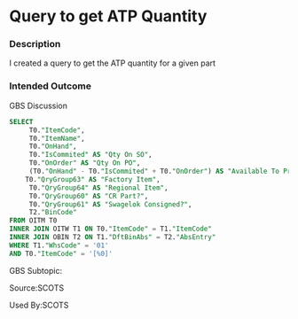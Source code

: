 # Query to get ATP Quantity

### Description

​I created a query to get the ATP quantity for a given part

### Intended Outcome

GBS Discussion

```sql
SELECT
	 T0."ItemCode",
	 T0."ItemName",
	 T0."OnHand",
	 T0."IsCommited" AS "Qty On SO",
	 T0."OnOrder" AS "Qty On PO",
	 (T0."OnHand" - T0."IsCommited" + T0."OnOrder") AS "Available To Promise",
	T0."QryGroup63" AS "Factory Item",
	 T0."QryGroup64" AS "Regional Item",
	 T0."QryGroup60" AS "CR Part?",
	 T0."QryGroup61" AS "Swagelok Consigned?",
	 T2."BinCode" 
FROM OITM T0 
INNER JOIN OITW T1 ON T0."ItemCode" = T1."ItemCode" 
INNER JOIN OBIN T2 ON T1."DftBinAbs" = T2."AbsEntry" 
WHERE T1."WhsCode" = '01' 
AND T0."ItemCode" = '[%0]'
```

GBS Subtopic:

Source:SCOTS

Used By:SCOTS
